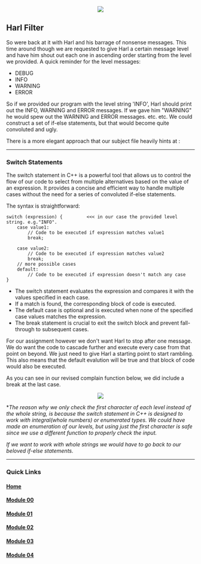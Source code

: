 <div align="center">
  <img src="https://i.imgur.com/9RRWFs4.png">
</div>

## Harl Filter
So were back at it with Harl and his barrage of nonsense messages. This time around though we are requested to give Harl a certain message level and have him shout out each one in ascending order starting from the level we provided.
A quick reminder for the level messages:
- DEBUG
- INFO
- WARNING
- ERROR

So if we provided our program with the level string 'INFO', Harl should print out the INFO, WARNING and ERROR messages. If we gave him "WARNING" he would spew out the WARNING and ERROR messages. etc. etc.
We could construct a set of if-else statements, but that would become quite convoluted and ugly.  

There is a more elegant approach that our subject file heavily hints at :

---

### Switch Statements
The switch statement in C++ is a powerful tool that allows us to control the flow of our code to select from multiple alternatives based on the value of an expression. It provides a concise and efficient way to handle multiple cases without the need for a series of convoluted if-else statements.  

The syntax is straightforward:

```
switch (expression) {         <<< in our case the provided level string. e.g."INFO".
    case value1:
        // Code to be executed if expression matches value1
        break;

    case value2:
        // Code to be executed if expression matches value2
        break;
    // more possible cases
    default:
        // Code to be executed if expression doesn't match any case
}
```
- The switch statement evaluates the expression and compares it with the values specified in each case.
- If a match is found, the corresponding block of code is executed.
- The default case is optional and is executed when none of the specified case values matches the expression.
- The break statement is crucial to exit the switch block and prevent fall-through to subsequent cases.

For our assignment however we don't want Harl to stop after one message. We do want the code to cascade further and execute every case from that point on beyond. We just need to give Harl a starting point to start rambling.
This also means that the default evalution will be true and that block of code would also be executed.
  
As you can see in our revised complain function below, we did include a break at the last case.

<div align="center">
  <img src="https://i.imgur.com/WOExIIP.png">
</div>

**The reason why we only check the first character of each level instead of the whole string, is because the switch statement in C++ is designed to work with integral(whole numbers) or enumerated types. We could have made an enumeration of our levels, but using just the first character is safe since we use a different function to properly check the input.*  

*If we want to work with whole strings we would have to go back to our beloved if-else statements.*

---
### Quick Links  

#### [Home](https://github.com/arommers/CPP_Modules)
#### [Module 00](https://github.com/arommers/CPP_Modules/tree/master/00)

#### [Module 01](https://github.com/arommers/CPP_Modules/tree/master/01)

#### [Module 02](https://github.com/arommers/CPP_Modules/tree/master/02)

#### [Module 03](https://github.com/arommers/CPP_Modules/tree/master/03)

#### [Module 04](https://github.com/arommers/CPP_Modules/tree/master/04)
